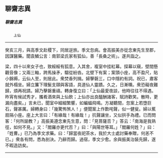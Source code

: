 

## 聊齋志異

##### 聊齋志異
　　`上仙`

* * *

癸亥三月，與高季文赴稷下，同居逆旅。季文忽病。會高振美亦從念東先生至郡，因謀醫藥。聞袁鱗公言：南郭梁氏家有狐仙，善「長桑之術」。遂共詣之。

梁，四十以來女子也，致綏綏有狐意。入其舍，複室中挂紅幕。探幕以窺，壁間懸觀音像；又兩三軸，跨馬操矛，騶從紛沓。北壁下有案；案頭小座，高不盈尺，貼小錦褥，云仙人至，則居此。衆焚香列揖。婦擊磬三，口中隱約有詞。祝已，肅客就外榻坐。婦立簾下理髮支頤與客語，具道仙人靈蹟。久之，日漸曛。衆恐礙夜難歸，煩再祝請。婦乃擊磐重禱。轉身復立曰：「上仙最愛夜談，他時往往不得遇。昨宵有候試秀才，攜肴酒來與上仙飲；上仙亦出良醞酬諸客，賦詩歡笑。散時，更漏向盡矣。」言未已，聞室中細細繁響，如蝙蝠飛鳴。方凝聽間，忽案上若墮巨石，聲甚厲。婦轉身曰：「幾驚怖煞人！」便聞案上作歎咤聲，似一健叟。婦以蕉扇隔小座。座上大言曰：「有緣哉！有緣哉！」抗聲讓坐，又似拱手為禮。已而問客：「何所諭教？」高振美遵念東先生意，問：「見菩薩否？」答云：「南海是我熟徑，如何不見。」又：「閻羅亦更代否？」曰：「與陽世等耳。」「閻羅何姓？」曰：「姓曹。」已乃為季文求藥。曰：「歸當夜祀茶水，我於大士處討藥奉贈，何恙不已。」衆各有問，悉為剖決。乃辭而歸。過宿，季文少愈。余與振美治裝先歸，遂不暇造訪矣。

* * *

